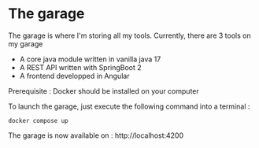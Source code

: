 # The garage

The garage is where I'm storing all my tools.
Currently, there are 3 tools on my garage

* A core java module written in vanilla java 17
* A REST API written with SpringBoot 2
* A frontend developped in Angular


Prerequisite  : Docker should be installed on your computer

To launch the garage, just execute the following command into a terminal : 
```
docker compose up
```

The garage is now available on : http://localhost:4200
